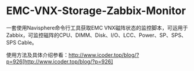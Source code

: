 # EMC-VNX-Storage-Zabbix-Monitor
一套使用Navisphere命令行工具获取EMC VNX磁阵状态的监控脚本，可运用于Zabbix，可监控磁阵的CPU、DIMM、Disk、I/O、LCC、Power、SP、SPS、SPS Cable。

使用方法及具体介绍参看：http://www.icoder.top/blog/?p=926[http://www.icoder.top/blog/?p=926]
